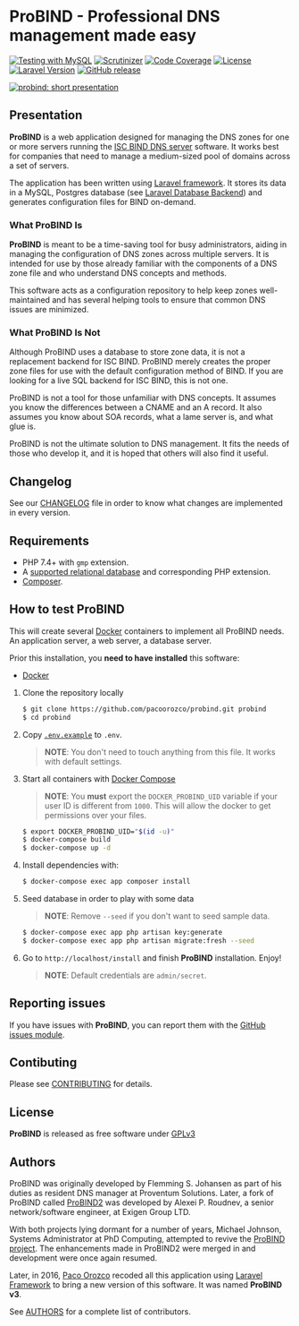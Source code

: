 # ProBIND - Professional DNS management made easy

[![Testing with MySQL](https://github.com/pacoorozco/probind/actions/workflows/run-tests.yml/badge.svg)](https://github.com/pacoorozco/probind/actions/workflows/run-tests.yml)
[![Scrutinizer](https://img.shields.io/scrutinizer/g/pacoorozco/probind.svg?style=flat-square)](https://scrutinizer-ci.com/g/pacoorozco/probind)
[![Code Coverage](https://scrutinizer-ci.com/g/pacoorozco/probind/badges/coverage.png)](https://scrutinizer-ci.com/g/pacoorozco/probind)
[![License](https://img.shields.io/github/license/pacoorozco/probind.svg)](LICENSE)
[![Laravel Version](https://img.shields.io/badge/Laravel-6.x-purple.svg)](https://laravel.com/docs)
[![GitHub release](https://img.shields.io/github/release/pacoorozco/probind.svg?style=flat-square)](https://github.com/pacoorozco/probind/releases)

[![probind: short presentation](https://img.youtube.com/vi/_iaZ3UG3zug/0.jpg)](http://www.youtube.com/watch?v=_iaZ3UG3zug)
 	
## Presentation

**ProBIND** is a web application designed for managing the DNS zones for one or more servers running the [ISC BIND DNS server](https://www.isc.org/downloads/bind/) software. It works best for companies that need to manage a medium-sized pool of domains across a set of servers.

The application has been written using [Laravel framework](https://www.laravel.com/docs). It stores its data in a MySQL, Postgres database (see [Laravel Database Backend](https://www.laravel.com/docs)) and generates configuration files for BIND on-demand.

### What ProBIND Is

**ProBIND** is meant to be a time-saving tool for busy administrators, aiding in managing the configuration of DNS zones across multiple servers. It is intended for use by those already familiar with the components of a DNS zone file and who understand DNS concepts and methods.

This software acts as a configuration repository to help keep zones well-maintained and has several helping tools to ensure that common DNS issues are minimized.

### What ProBIND Is Not

Although ProBIND uses a database to store zone data, it is not a replacement backend for ISC BIND. ProBIND merely creates the proper zone files for use with the default configuration method of BIND. If you are looking for a live SQL backend for ISC BIND, this is not one.

ProBIND is not a tool for those unfamiliar with DNS concepts. It assumes you know the differences between a CNAME and an A record. It also assumes you know about SOA records, what a lame server is, and what glue is.

ProBIND is not the ultimate solution to DNS management. It fits the needs of those who develop it, and it is hoped that others will also find it useful.

## Changelog

See our [CHANGELOG](CHANGELOG.md) file in order to know what changes are implemented in every version.

## Requirements

* PHP 7.4+ with `gmp` extension.
* A [supported relational database](http://laravel.com/docs) and corresponding PHP extension.
* [Composer](https://getcomposer.org/download/).

## How to test ProBIND
This will create several [Docker](https://www.docker.com/) containers to implement all ProBIND needs. An application server, a web server, a database server.

Prior this installation, you **need to have installed** this software:

* [Docker](https://www.docker.com/)

1. Clone the repository locally

    ```bash
    $ git clone https://github.com/pacoorozco/probind.git probind
    $ cd probind
    ```

1. Copy [`.env.example`](.env.example) to `.env`.

    > **NOTE**: You don't need to touch anything from this file. It works with default settings.

1. Start all containers with [Docker Compose](https://docs.docker.com/compose/)

    > **NOTE**: You **must** export the `DOCKER_PROBIND_UID` variable if your user ID is different from `1000`. This will allow the docker to get permissions over your files.

    ```bash
    $ export DOCKER_PROBIND_UID="$(id -u)"
    $ docker-compose build
    $ docker-compose up -d
    ```
   
1. Install dependencies with:

    ```bash
    $ docker-compose exec app composer install
    ```

1. Seed database in order to play with some data

    > **NOTE**: Remove `--seed` if you don't want to seed sample data.

    ```bash
    $ docker-compose exec app php artisan key:generate 
    $ docker-compose exec app php artisan migrate:fresh --seed
   ```
    
1. Go to `http://localhost/install` and finish **ProBIND** installation. Enjoy!

   > **NOTE**: Default credentials are `admin/secret`.

## Reporting issues

If you have issues with **ProBIND**, you can report them with the [GitHub issues module](https://github.com/pacoorozco/probind/issues).

## Contibuting

Please see [CONTRIBUTING](CONTRIBUTING.md) for details.

## License

**ProBIND** is released as free software under [GPLv3](http://www.gnu.org/licenses/gpl-3.0.html)

## Authors

ProBIND was originally developed by Flemming S. Johansen as part of his duties as resident DNS manager at Proventum Solutions.  Later, a fork of ProBIND called [ProBIND2](https://sourceforge.net/projects/probind2) was developed by Alexei P. Roudnev, a senior network/software engineer, at Exigen Group LTD.

With both projects lying dormant for a number of years, Michael Johnson, Systems Administrator at PhD Computing, attempted to revive the [ProBIND project](https://sourceforge.net/projects/probind). The enhancements made in ProBIND2 were merged in and development were once again resumed.

Later, in 2016, [Paco Orozco](http://pacoorozco.info) recoded all this application using [Laravel Framework](https://laravel.com/) to bring a new version of this software. It was named **ProBIND v3**.

See [AUTHORS](AUTHORS) for a complete list of contributors.

